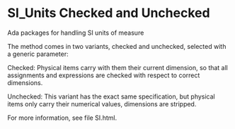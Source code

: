 # SI_Units Checked and Unchecked
Ada packages for handling SI units of measure

The method comes in two variants, checked and unchecked, selected with a generic parameter:

Checked: Physical items carry with them their current dimension, so that all assignments and expressions are checked with respect to correct dimensions.

Unchecked: This variant has the exact same specification, but physical items only carry their numerical values, dimensions are stripped.

For more information, see file SI.html.
